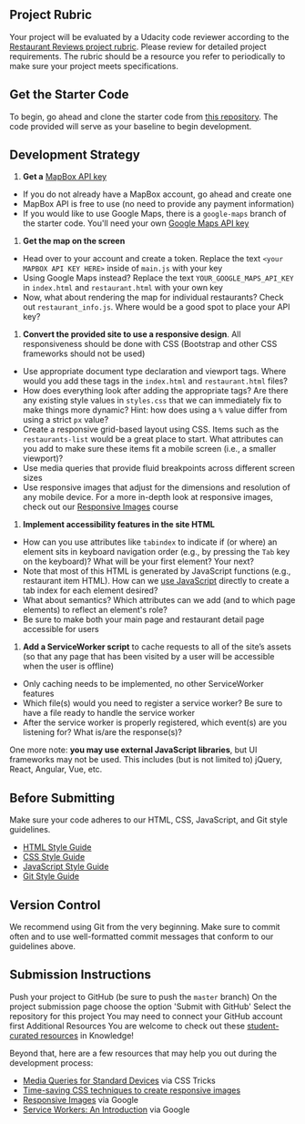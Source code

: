 ## Project Rubric
Your project will be evaluated by a Udacity code reviewer according to the [Restaurant Reviews project rubric](https://review.udacity.com/#!/rubrics/1090/view). Please review for detailed project requirements. The rubric should be a resource you refer to periodically to make sure your project meets specifications.

## Get the Starter Code
To begin, go ahead and clone the starter code from [this repository](https://github.com/udacity/mws-restaurant-stage-1). The code provided will serve as your baseline to begin development.

## Development Strategy
1. **Get a** [MapBox API key](https://www.mapbox.com/install/)
  * If you do not already have a MapBox account, go ahead and create one
  * MapBox API is free to use (no need to provide any payment information)
  * If you would like to use Google Maps, there is a `google-maps` branch of the starter code. You'll need your own [Google Maps API key](https://developers.google.com/maps/documentation/javascript/get-api-key)
1. **Get the map on the screen**
  * Head over to your account and create a token. Replace the text `<your MAPBOX API KEY HERE>` inside of `main.js` with your key
  * Using Google Maps instead? Replace the text `YOUR_GOOGLE_MAPS_API_KEY` in `index.html` and `restaurant.html` with your own key
  * Now, what about rendering the map for individual restaurants? Check out `restaurant_info.js`. Where would be a good spot to place your API key?
1. **Convert the provided site to use a responsive design**. All responsiveness should be done with CSS (Bootstrap and other CSS frameworks should not be used)
  * Use appropriate document type declaration and viewport tags. Where would you add these tags in the `index.html` and `restaurant.html` files?
  * How does everything look after adding the appropriate tags? Are there any existing style values in `styles.css` that we can immediately fix to make things more dynamic? Hint: how does using a `%` value differ from using a strict `px` value?
  * Create a responsive grid-based layout using CSS. Items such as the `restaurants-list` would be a great place to start. What attributes can you add to make sure these items fit a mobile screen (i.e., a smaller viewport)?
  * Use media queries that provide fluid breakpoints across different screen sizes
  * Use responsive images that adjust for the dimensions and resolution of any mobile device. For a more in-depth look at responsive images, check out our [Responsive Images](https://www.udacity.com/course/responsive-images--ud882) course
1. **Implement accessibility features in the site HTML**
  * How can you use attributes like `tabindex` to indicate if (or where) an element sits in keyboard navigation order (e.g., by pressing the `Tab` key on the keyboard)? What will be your first element? Your next?
  * Note that most of this HTML is generated by JavaScript functions (e.g., restaurant item HTML). How can we [use JavaScript](https://developer.mozilla.org/en-US/docs/Web/API/HTMLElement/tabIndex) directly to create a tab index for each element desired?
  * What about semantics? Which attributes can we add (and to which page elements) to reflect an element's role?
  * Be sure to make both your main page and restaurant detail page accessible for users
1. **Add a ServiceWorker script** to cache requests to all of the site’s assets (so that any page that has been visited by a user will be accessible when the user is offline)
  * Only caching needs to be implemented, no other ServiceWorker features
  * Which file(s) would you need to register a service worker? Be sure to have a file ready to handle the service worker
  * After the service worker is properly registered, which event(s) are you listening for? What is/are the response(s)?

One more note: **you may use external JavaScript libraries**, but UI frameworks may not be used. This includes (but is not limited to) jQuery, React, Angular, Vue, etc.

## Before Submitting
Make sure your code adheres to our HTML, CSS, JavaScript, and Git style guidelines.

* [HTML Style Guide](http://udacity.github.io/frontend-nanodegree-styleguide/index.html)
* [CSS Style Guide](http://udacity.github.io/frontend-nanodegree-styleguide/css.html)
* [JavaScript Style Guide](http://udacity.github.io/frontend-nanodegree-styleguide/javascript.html)
* [Git Style Guide](https://udacity.github.io/git-styleguide/)

## Version Control
We recommend using Git from the very beginning. Make sure to commit often and to use well-formatted commit messages that conform to our guidelines above.

## Submission Instructions
Push your project to GitHub (be sure to push the `master` branch)
On the project submission page choose the option 'Submit with GitHub'
Select the repository for this project
You may need to connect your GitHub account first
Additional Resources
You are welcome to check out these [student-curated resources](https://knowledge.udacity.com/questions/4583) in Knowledge!

Beyond that, here are a few resources that may help you out during the development process:

* [Media Queries for Standard Devices](https://css-tricks.com/snippets/css/media-queries-for-standard-devices/) via CSS Tricks
* [Time-saving CSS techniques to create responsive images](https://medium.freecodecamp.org/time-saving-css-techniques-to-create-responsive-images-ebb1e84f90d5)
* [Responsive Images](https://developers.google.com/web/ilt/pwa/lab-responsive-images) via Google
* [Service Workers: An Introduction](https://developers.google.com/web/fundamentals/primers/service-workers/) via Google
